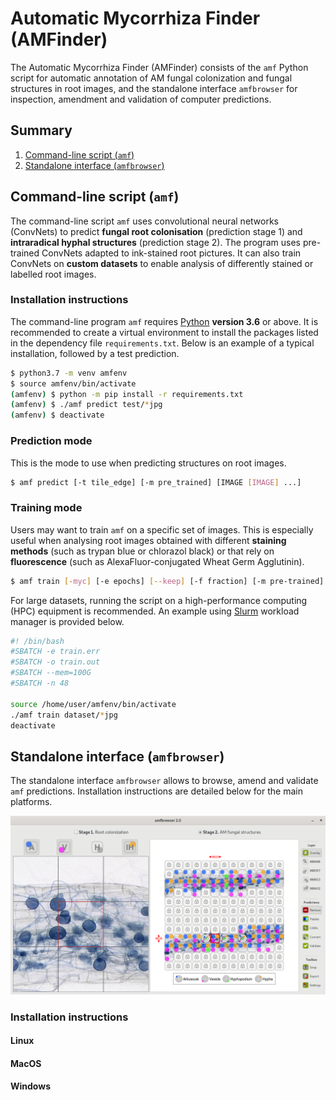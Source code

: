 # Automatic Mycorrhiza Finder (AMFinder)

The Automatic Mycorrhiza Finder (AMFinder) consists of the `amf` Python script
for automatic annotation of AM fungal colonization and fungal structures in
root images, and the standalone interface `amfbrowser` for inspection,
amendment and validation of computer predictions.


## Summary

1. [Command-line script (`amf`)](#amf)
2. [Standalone interface (`amfbrowser`)](#amfbrowser)

## Command-line script (`amf`)<a name="amf"></a>

The command-line script `amf` uses convolutional neural networks (ConvNets)
to predict **fungal root colonisation** (prediction stage 1) and **intraradical
hyphal structures** (prediction stage 2). The program uses pre-trained ConvNets
adapted to ink-stained root pictures. It can also train ConvNets on
**custom datasets** to enable analysis of differently stained
or labelled root images.

### Installation instructions

The command-line program `amf` requires [Python](https://www.python.org/)
**version 3.6** or above.
It is recommended to create a virtual environment to install the packages
listed in the dependency file `requirements.txt`. Below is an example of a
typical installation, followed by a test prediction.

```bash
$ python3.7 -m venv amfenv
$ source amfenv/bin/activate
(amfenv) $ python -m pip install -r requirements.txt
(amfenv) $ ./amf predict test/*jpg
(amfenv) $ deactivate
```

### Prediction mode

This is the mode to use when predicting structures on root images.

```bash
$ amf predict [-t tile_edge] [-m pre_trained] [IMAGE [IMAGE] ...]
```

### Training mode

Users may want to train `amf` on a specific set of images. This is especially
useful when analysing root images obtained with different **staining methods**
(such as trypan blue or chlorazol black) or that rely on **fluorescence**
(such as AlexaFluor-conjugated Wheat Germ Agglutinin).

```bash
$ amf train [-myc] [-e epochs] [--keep] [-f fraction] [-m pre-trained] [IMAGE [IMAGE] ...]
```

For large datasets, running the script on a high-performance computing (HPC)
equipment is recommended. An example using [Slurm](https://slurm.schedmd.com/)
workload manager is provided below.

```bash
#! /bin/bash
#SBATCH -e train.err
#SBATCH -o train.out
#SBATCH --mem=100G
#SBATCH -n 48

source /home/user/amfenv/bin/activate
./amf train dataset/*jpg
deactivate
```


## Standalone interface (`amfbrowser`)<a name="amfbrowser"></a>

The standalone interface `amfbrowser` allows to browse, amend and validate
`amf` predictions. Installation instructions are detailed below for the main
platforms.

![](doc/amfbrowser.png)

### Installation instructions

#### Linux

#### MacOS

#### Windows

